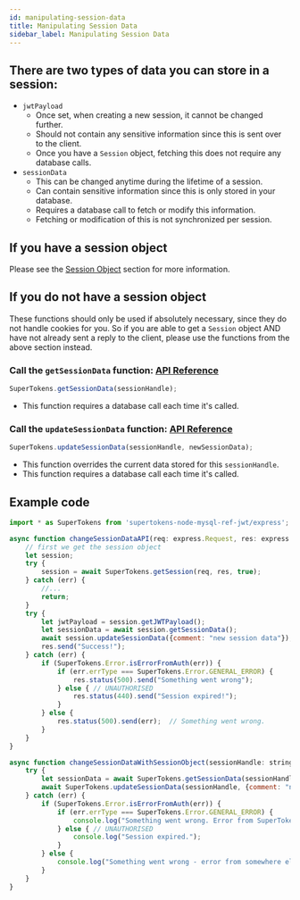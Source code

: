 ```yaml
---
id: manipulating-session-data
title: Manipulating Session Data
sidebar_label: Manipulating Session Data
---
```


## There are two types of data you can store in a session:
- ```jwtPayload```
    - Once set, when creating a new session, it cannot be changed further.
    - Should not contain any sensitive information since this is sent over to the client.
    - Once you have a ```Session``` object, fetching this does not require any database calls.
- ```sessionData```
    - This can be changed anytime during the lifetime of a session.
    - Can contain sensitive information since this is only stored in your database.
    - Requires a database call to fetch or modify this information.
    - Fetching or modification of this is not synchronized per session.

## If you have a session object
Please see the [Session Object](session-object#call-the-getsessiondata-function-api-reference-api-reference-sessiongetsessiondata) section for more information.

## If you do not have a session object
<div class="specialNote">
These functions should only be used if absolutely necessary, since they do not handle cookies for you. So if you are able to get a <code>Session</code> object AND have not already sent a reply to the client, please use the functions from the above section instead.
</div>

### Call the ```getSessionData``` function: [API Reference](../api-reference#getsessiondatasessionhandle)
```js
SuperTokens.getSessionData(sessionHandle);
```
- This function requires a database call each time it's called.

### Call the ```updateSessionData``` function: [API Reference](../api-reference#updatesessiondatasessionhandle-data)
```js
SuperTokens.updateSessionData(sessionHandle, newSessionData);
```
- This function overrides the current data stored for this ```sessionHandle```.
- This function requires a database call each time it's called.

<div class="divider"></div>

## Example code
```js
import * as SuperTokens from 'supertokens-node-mysql-ref-jwt/express';

async function changeSessionDataAPI(req: express.Request, res: express.Response) {
    // first we get the session object
    let session;
    try {
        session = await SuperTokens.getSession(req, res, true);
    } catch (err) {
        //...
        return;
    }
    try {
        let jwtPayload = session.getJWTPayload();
        let sessionData = await session.getSessionData();
        await session.updateSessionData({comment: "new session data"});
        res.send("Success!");
    } catch (err) {
        if (SuperTokens.Error.isErrorFromAuth(err)) {
            if (err.errType === SuperTokens.Error.GENERAL_ERROR) {
                res.status(500).send("Something went wrong");
            } else { // UNAUTHORISED
                res.status(440).send("Session expired!");
            }
        } else {
            res.status(500).send(err);  // Something went wrong.
        }
    }
}

async function changeSessionDataWithSessionObject(sessionHandle: string) {
    try {
        let sessionData = await SuperTokens.getSessionData(sessionHandle);
        await SuperTokens.updateSessionData(sessionHandle, {comment: "new session data"});
    } catch (err) {
        if (SuperTokens.Error.isErrorFromAuth(err)) {
            if (err.errType === SuperTokens.Error.GENERAL_ERROR) {
                console.log("Something went wrong. Error from SuperTokens lib");
            } else { // UNAUTHORISED
                console.log("Session expired.");
            }
        } else {
            console.log("Something went wrong - error from somewhere else.");
        }
    }
}
```